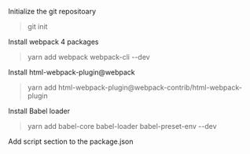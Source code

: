 Initialize the git repositoary
> git init

Install webpack 4 packages
> yarn add webpack webpack-cli --dev

Install html-webpack-plugin@webpack
> yarn add html-webpack-plugin@webpack-contrib/html-webpack-plugin

Install Babel loader
> yarn add babel-core babel-loader babel-preset-env --dev

Add script section to the package.json

